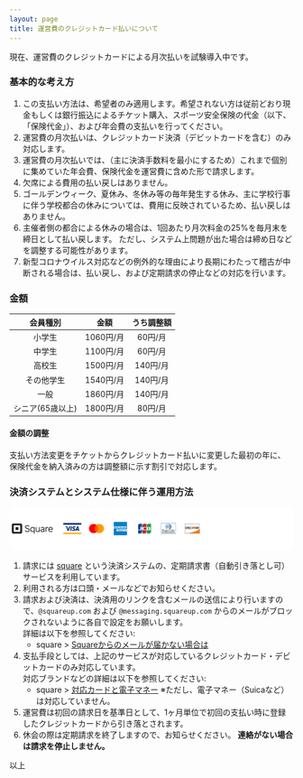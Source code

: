 ```yaml
---
layout: page
title: 運営費のクレジットカード払いについて
---
```


現在、運営費のクレジットカードによる月次払いを試験導入中です。

### 基本的な考え方

1. この支払い方法は、希望者のみ適用します。希望されない方は従前どおり現金もしくは銀行振込によるチケット購入、スポーツ安全保険の代金（以下、「保険代金」）、および年会費の支払いを行ってください。
1. 運営費の月次払いは、クレジットカード決済（デビットカードを含む）のみ対応します。
1. 運営費の月次払いでは、（主に決済手数料を最小にするため）これまで個別に集めていた年会費、保険代金を運営費に含めた形で請求します。
1. 欠席による費用の払い戻しはありません。
1. ゴールデンウィーク、夏休み、冬休み等の毎年発生する休み、主に学校行事に伴う学校都合の休みについては、費用に反映されているため、払い戻しはありません。
1. 主催者側の都合による休みの場合は、1回あたり月次料金の25%を毎月末を締日として払い戻します。
   ただし、システム上問題が出た場合は締め日などを調整する可能性があります。
1. 新型コロナウイルス対応などの例外的な理由により長期にわたって稽古が中断される場合は、払い戻し、および定期請求の停止などの対応を行います。

### 金額

|会員種別|金額|うち調整額|
|:---:|:---:|:---:|
|小学生|1060円/月|60円/月|
|中学生|1100円/月|60円/月|
|高校生|1500円/月|140円/月|
|その他学生|1540円/月|140円/月|
|一般|1860円/月|140円/月|
|シニア(65歳以上)|1800円/月|80円/月|

#### 金額の調整

支払い方法変更をチケットからクレジットカード払いに変更した最初の年に、
保険代金を納入済みの方は調整額に示す割引で対応します。

### 決済システムとシステム仕様に伴う運用方法

![supported cards](/assets/img/FA_eMoney___Credit_card_logo-03.png)

1. 請求には [square](https://squareup.com/) という決済システムの、定期請求書（自動引き落とし可）サービスを利用しています。
1. 利用される方は口頭・メールなどでお知らせください。
1. 請求および決済は、決済用のリンクを含むメールの送信により行いますので、`@squareup.com` および `@messaging.squareup.com` からのメールがブロックされないように各自で設定をお願いします。<br />
    詳細は以下を参照してください:
    * square > [Squareからのメールが届かない場合は](https://squareup.com/help/jp/ja/article/5951)
1. 支払手段としては、上記のサービスが対応しているクレジットカード・デビットカードのみ対応しています。<br />
    対応ブランドなどの詳細は以下を参照してください:
    * square > [対応カードと電子マネー](https://squareup.com/help/jp/ja/article/5085)
        ※ただし、電子マネー（Suicaなど）は対応していません。
1. 運営費は初回の請求日を基準日として、1ヶ月単位で初回の支払い時に登録したクレジットカードから引き落とされます。
1. 休会の際は定期請求を終了しますので、お知らせください。
   **連絡がない場合は請求を停止しません。**

以上
